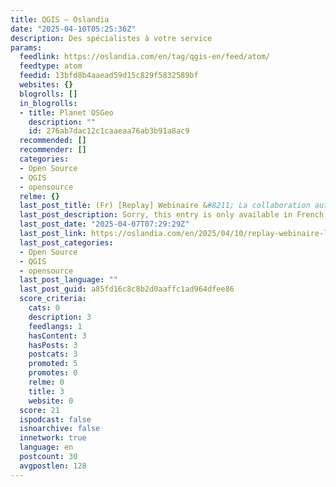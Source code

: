 ```yaml
---
title: QGIS – Oslandia
date: "2025-04-10T05:25:36Z"
description: Des spécialistes à votre service
params:
  feedlink: https://oslandia.com/en/tag/qgis-en/feed/atom/
  feedtype: atom
  feedid: 13bfd8b4aaead59d15c829f5832589bf
  websites: {}
  blogrolls: []
  in_blogrolls:
  - title: Planet OSGeo
    description: ""
    id: 276ab7dac12c1caaeaa76ab3b91a8ac9
  recommended: []
  recommender: []
  categories:
  - Open Source
  - QGIS
  - opensource
  relme: {}
  last_post_title: (Fr) [Replay] Webinaire &#8211; La collaboration autour de QGIS
  last_post_description: Sorry, this entry is only available in French.
  last_post_date: "2025-04-07T07:29:29Z"
  last_post_link: https://oslandia.com/en/2025/04/10/replay-webinaire-la-collaboration-autour-de-qgis/
  last_post_categories:
  - Open Source
  - QGIS
  - opensource
  last_post_language: ""
  last_post_guid: a85fd16c8c8b2d0aaffc1ad964dfee86
  score_criteria:
    cats: 0
    description: 3
    feedlangs: 1
    hasContent: 3
    hasPosts: 3
    postcats: 3
    promoted: 5
    promotes: 0
    relme: 0
    title: 3
    website: 0
  score: 21
  ispodcast: false
  isnoarchive: false
  innetwork: true
  language: en
  postcount: 30
  avgpostlen: 128
---
```

